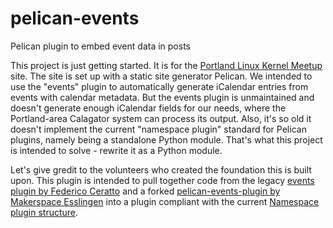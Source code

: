 # pelican-events
Pelican plugin to embed event data in posts

This project is just getting started. It is for the [Portland Linux Kernel Meetup](https://ikluft.github.io/pdx-lkmu/) site. The site is set up with a static site generator Pelican. We intended to use the "events" plugin to automatically generate iCalendar entries from events with calendar metadata. But the events plugin is unmaintained and doesn't generate enough iCalendar fields for our needs, where the Portland-area Calagator system can process its output. Also, it's so old it doesn't implement the current "namespace plugin" standard for Pelican plugins, namely being a standalone Python module. That's what this project is intended to solve - rewrite it as a Python module.

Let's give gredit to the volunteers who created the foundation this is built upon. This plugin is intended to pull together code from the legacy [events plugin by Federico Ceratto](https://github.com/getpelican/pelican-plugins/tree/master/events) and a forked [pelican-events-plugin by Makerspace Esslingen](https://github.com/Makerspace-Esslingen/pelican-events-plugin) into a plugin compliant with the current [Namespace plugin structure](https://docs.getpelican.com/en/latest/plugins.html#namespace-plugin-structure).

